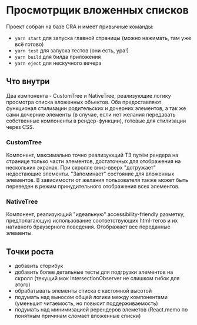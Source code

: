 # Просмотрщик вложенных списков

Проект собран на базе CRA и имеет привычные команды:
* `yarn start` для запуска главной страницы (можно нажимать, там уже всё готово)
* `yarn test` для запуска тестов (они есть, ура!)
* `yarn build` для билда приложения
* `yarn eject` для нескучного вечера

## Что внутри

Два компонента - CustomTree и NativeTree, реализующие логику просмотра списка вложенных объектов. Оба предоставляют функционал стилизации родительских и дочерних элементов, а так же сами дочерние элементы (в случае, если нет желания передавать собственные компоненты в рендер-функции), готовые для стилизации через CSS.

### CustomTree

Компонент, максимально точно реализующий ТЗ путём рендера на странице только части элементов, достаточных для отображения на нескольких экранах. При скролле вниз-вверх "догружает" недостающие элементы. "Запоминает" состояние для вложенных элементов.
В зависимости от желания пользователя также может быть переведен в режим принудительного отображения всех элементов.

### NativeTree

Компонент, реализующий "идеальную" accessibility-friendly разметку, предполагающую использование соответствующих html-тегов и их нативного браузерного поведения. Отображает все переданные элементы. 

## Точки роста
* добавить сторибук
* добавить более детальные тесты для подгрузки элементов на скролл (текущий мок IntersectionObserver не слишком гибок для этого)
* обрабатывать элементы списка с кастомной высотой
* подумать над выносом общей логики между компонентами (уменьшит читаемость, но повысит поддерживаемость)
* подумать над минимизацией ререндеров элеметов (React.memo по понятным причинам сломает вложенные списки)

